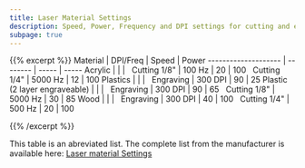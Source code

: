 ```yaml
---
title: Laser Material Settings
description: Speed, Power, Frequency and DPI settings for cutting and engraving
subpage: true
---
```


{{% excerpt %}}
Material             | DPI/Freq | Speed | Power
-------------------- | -------- | ----- | -----
Acrylic              |          |       |
 &nbsp; Cutting 1/8" | 100 Hz   | 20    | 100
 &nbsp; Cutting 1/4" | 5000 Hz  | 12    | 100
Plastics             |          |       |
 &nbsp; Engraving    | 300 DPI  | 90    | 25
Plastic (2 layer engraveable) | |       |
 &nbsp; Engraving    | 300 DPI  | 90    | 65
 &nbsp; Cutting 1/8" | 5000 Hz  | 30    | 85
Wood                 |          |       |
 &nbsp; Engraving    | 300 DPI  | 40    | 100
 &nbsp; Cutting 1/4" | 500 Hz   | 20    | 100

{{% /excerpt %}}


This table is an abreviated list. The complete list from the manufacturer is available here: [Laser material Settings][1]

<!-- Source: https://www.epiloglaser.com/assets/downloads/legend-material-settings.pdf  -->
[1]: equipment/cnc/epilog-helix-laser/laser-material-settings.pdf
